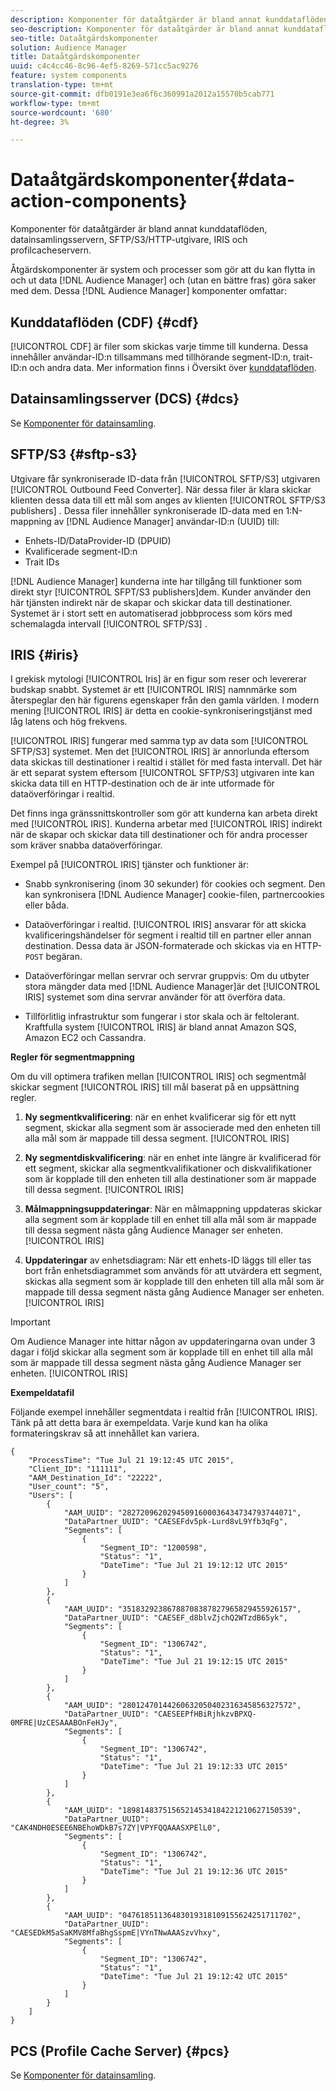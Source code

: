 ```yaml
---
description: Komponenter för dataåtgärder är bland annat kunddataflöden, datainsamlingsservern, SFTP/S3/HTTP-utgivare, IRIS och profilcacheservern.
seo-description: Komponenter för dataåtgärder är bland annat kunddataflöden, datainsamlingsservern, SFTP/S3/HTTP-utgivare, IRIS och profilcacheservern.
seo-title: Dataåtgärdskomponenter
solution: Audience Manager
title: Dataåtgärdskomponenter
uuid: c4c4cc46-8c96-4ef5-8269-571cc5ac9276
feature: system components
translation-type: tm+mt
source-git-commit: dfb0191e3ea6f6c360991a2012a15570b5cab771
workflow-type: tm+mt
source-wordcount: '680'
ht-degree: 3%

---
```



# Dataåtgärdskomponenter{#data-action-components}

Komponenter för dataåtgärder är bland annat kunddataflöden, datainsamlingsservern, SFTP/S3/HTTP-utgivare, IRIS och profilcacheservern.

<!-- 

c_compact.xml

 -->

Åtgärdskomponenter är system och processer som gör att du kan flytta in och ut data [!DNL Audience Manager] och (utan en bättre fras) göra saker med dem. Dessa [!DNL Audience Manager] komponenter omfattar:

## Kunddataflöden (CDF) {#cdf}

[!UICONTROL CDF] är filer som skickas varje timme till kunderna. Dessa innehåller användar-ID:n tillsammans med tillhörande segment-ID:n, trait-ID:n och andra data. Mer information finns i Översikt över [kunddataflöden](../../features/cdf-files.md).

## Datainsamlingsserver (DCS) {#dcs}

Se [Komponenter för datainsamling](../../reference/system-components/components-data-collection.md).

## SFTP/S3 {#sftp-s3}

Utgivare får synkroniserade ID-data från [!UICONTROL SFTP/S3] utgivaren [!UICONTROL Outbound Feed Converter]. När dessa filer är klara skickar klienten dessa data till ett mål som anges av klienten [!UICONTROL SFTP/S3 publishers] . Dessa filer innehåller synkroniserade ID-data med en 1:N-mappning av [!DNL Audience Manager] användar-ID:n (UUID) till:

* Enhets-ID/DataProvider-ID (DPUID)
* Kvalificerade segment-ID:n
* Trait IDs

[!DNL Audience Manager] kunderna inte har tillgång till funktioner som direkt styr [!UICONTROL SFPT/S3 publishers]dem. Kunder använder den här tjänsten indirekt när de skapar och skickar data till destinationer. Systemet är i stort sett en automatiserad jobbprocess som körs med schemalagda intervall [!UICONTROL SFTP/S3] .

## IRIS {#iris}

I grekisk mytologi [!UICONTROL Iris] är en figur som reser och levererar budskap snabbt. Systemet är ett [!UICONTROL IRIS] namnmärke som återspeglar den här figurens egenskaper från den gamla världen. I modern mening [!UICONTROL IRIS] är detta en cookie-synkroniseringstjänst med låg latens och hög frekvens.

[!UICONTROL IRIS] fungerar med samma typ av data som [!UICONTROL SFTP/S3] systemet. Men det [!UICONTROL IRIS] är annorlunda eftersom data skickas till destinationer i realtid i stället för med fasta intervall. Det här är ett separat system eftersom [!UICONTROL SFTP/S3] utgivaren inte kan skicka data till en HTTP-destination och de är inte utformade för dataöverföringar i realtid.

Det finns inga gränssnittskontroller som gör att kunderna kan arbeta direkt med [!UICONTROL IRIS]. Kunderna arbetar med [!UICONTROL IRIS] indirekt när de skapar och skickar data till destinationer och för andra processer som kräver snabba dataöverföringar.

Exempel på [!UICONTROL IRIS] tjänster och funktioner är:

* Snabb synkronisering (inom 30 sekunder) för cookies och segment. Den kan synkronisera [!DNL Audience Manager] cookie-filen, partnercookies eller båda.
* Dataöverföringar i realtid. [!UICONTROL IRIS] ansvarar för att skicka kvalificeringshändelser för segment i realtid till en partner eller annan destination. Dessa data är JSON-formaterade och skickas via en HTTP- `POST` begäran.

* Dataöverföringar mellan servrar och servrar gruppvis: Om du utbyter stora mängder data med [!DNL Audience Manager]är det [!UICONTROL IRIS] systemet som dina servrar använder för att överföra data.

* Tillförlitlig infrastruktur som fungerar i stor skala och är feltolerant. Kraftfulla system [!UICONTROL IRIS] är bland annat Amazon SQS, Amazon EC2 och Cassandra.

**Regler för segmentmappning**

Om du vill optimera trafiken mellan [!UICONTROL IRIS] och segmentmål skickar segment [!UICONTROL IRIS] till mål baserat på en uppsättning regler.

1. **Ny segmentkvalificering**: när en enhet kvalificerar sig för ett nytt segment, skickar alla segment som är associerade med den enheten till alla mål som är mappade till dessa segment. [!UICONTROL IRIS]

1. **Ny segmentdiskvalificering**: när en enhet inte längre är kvalificerad för ett segment, skickar alla segmentkvalifikationer och diskvalifikationer som är kopplade till den enheten till alla destinationer som är mappade till dessa segment. [!UICONTROL IRIS]

1. **Målmappningsuppdateringar**: När en målmappning uppdateras skickar alla segment som är kopplade till en enhet till alla mål som är mappade till dessa segment nästa gång Audience Manager ser enheten. [!UICONTROL IRIS]

1. **Uppdateringar** av enhetsdiagram: När ett enhets-ID läggs till eller tas bort från enhetsdiagrammet som används för att utvärdera ett segment, skickas alla segment som är kopplade till den enheten till alla mål som är mappade till dessa segment nästa gång Audience Manager ser enheten. [!UICONTROL IRIS]

>[!IMPORTANT]
>
>Om Audience Manager inte hittar någon av uppdateringarna ovan under 3 dagar i följd skickar alla segment som är kopplade till en enhet till alla mål som är mappade till dessa segment nästa gång Audience Manager ser enheten. [!UICONTROL IRIS]

**Exempeldatafil**

Följande exempel innehåller segmentdata i realtid från [!UICONTROL IRIS]. Tänk på att detta bara är exempeldata. Varje kund kan ha olika formateringskrav så att innehållet kan variera.

```
{
    "ProcessTime": "Tue Jul 21 19:12:45 UTC 2015",
    "Client_ID": "111111",
    "AAM_Destination_Id": "22222",
    "User_count": "5",
    "Users": [
        {
            "AAM_UUID": "28272096202945091600036434734793744071",
            "DataPartner_UUID": "CAESEFdv5pk-Lurd8vL9Yfb3qFg",
            "Segments": [
                {
                    "Segment_ID": "1200598",
                    "Status": "1",
                    "DateTime": "Tue Jul 21 19:12:12 UTC 2015"
                }
            ]
        },
        {
            "AAM_UUID": "35183292386788708387827965829455926157",
            "DataPartner_UUID": "CAESEF_d8blvZjchQ2WTzdB65yk",
            "Segments": [
                {
                    "Segment_ID": "1306742",
                    "Status": "1",
                    "DateTime": "Tue Jul 21 19:12:15 UTC 2015"
                }
            ]
        },
        {
            "AAM_UUID": "28012470144260632050402316345856327572",
            "DataPartner_UUID": "CAESEEPfHBiRjhkzvBPXQ-0MFRE|UzCESAAABOnFeHJy",
            "Segments": [
                {
                    "Segment_ID": "1306742",
                    "Status": "1",
                    "DateTime": "Tue Jul 21 19:12:33 UTC 2015"
                }
            ]
        },
        {
            "AAM_UUID": "18981483751565214534184221210627150539",
            "DataPartner_UUID": "CAK4NDH0ESEE6NBEhoWDkB7s7ZY|VPYFQQAAASXPElL0",
            "Segments": [
                {
                    "Segment_ID": "1306742",
                    "Status": "1",
                    "DateTime": "Tue Jul 21 19:12:36 UTC 2015"
                }
            ]
        },
        {
            "AAM_UUID": "04761851136483019318109155624251711702",
            "DataPartner_UUID": "CAESEDkM5aSaKMV8MfaBhgSspmE|VYnTNwAAASzvVhxy",
            "Segments": [
                {
                    "Segment_ID": "1306742",
                    "Status": "1",
                    "DateTime": "Tue Jul 21 19:12:42 UTC 2015"
                }
            ]
        }
    ]
}
```

## PCS (Profile Cache Server) {#pcs}

Se [Komponenter för datainsamling](../../reference/system-components/components-data-collection.md).
